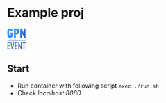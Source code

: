 # Example proj 
![Hello my baby, hello my friendly fire](https://github.com/AnubisFUp/test/blob/main/img/Logo5.png?raw=true)
## Start
* Run container with following script ```exec ./run.sh```
* Check *localhost:8080*

